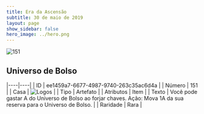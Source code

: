 ```yaml
---
title: Era da Ascensão
subtitle: 30 de maio de 2019
layout: page
show_sidebar: false
hero_image: ../hero.png
---
```


![151](https://cdn.keyforgegame.com/media/card_front/pt/435_151_V363GPRH9QV4_pt.png)

## Universo de Bolso

|----|----|
| ID | ee1459a7-6677-4987-9740-263c35ac6d4a |
| Número | 151 |
| Casa | ![Logos](https://archonarcana.com/images/thumb/c/ce/Logos.png/22px-Logos.png "Logos") |
| Tipo | Artefato |
| Atributos | Item |
| Texto | Você pode gastar A do Universo de Bolso ao forjar chaves. Ação: Mova 1A da sua reserva para  o Universo de Bolso. |
| Raridade | Rara |
